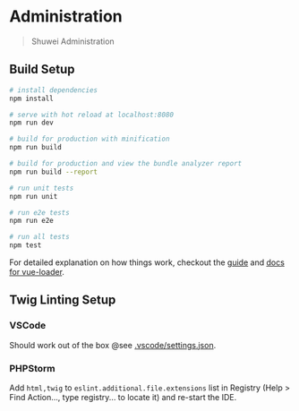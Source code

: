 # Administration

> Shuwei Administration

## Build Setup

``` bash
# install dependencies
npm install

# serve with hot reload at localhost:8080
npm run dev

# build for production with minification
npm run build

# build for production and view the bundle analyzer report
npm run build --report

# run unit tests
npm run unit

# run e2e tests
npm run e2e

# run all tests
npm test
```

For detailed explanation on how things work, checkout the [guide](http://vuejs-templates.github.io/webpack/) and [docs for vue-loader](http://vuejs.github.io/vue-loader).


## Twig Linting Setup

### VSCode

Should work out of the box @see [.vscode/settings.json](../../../../../.vscode/settings.json).

### PHPStorm

Add `html,twig` to `eslint.additional.file.extensions` list in Registry (Help > Find Action..., type registry... to locate it) and re-start the IDE.
